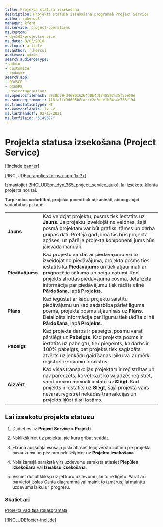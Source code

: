 ```yaml
---
title: Projekta statusa izsekošana
description: Projekta statusa izsekošana programmā Project Service
author: ruhercul
manager: kfend
ms.service: project-operations
ms.custom:
- dyn365-projectservice
ms.date: 8/03/2018
ms.topic: article
ms.author: ruhercul
audience: Admin
search.audienceType:
- admin
- customizer
- enduser
search.app:
- D365CE
- D365PS
- ProjectOperations
ms.openlocfilehash: e9c8b594d468016264d0b4d9745597a35f55e50e
ms.sourcegitcommit: 418fa1fe9d605b8faccc2d5dee1b04b4e753f194
ms.translationtype: HT
ms.contentlocale: lv-LV
ms.lasthandoff: 02/10/2021
ms.locfileid: "5149597"
---
```

# <a name="track-a-projects-status-project-service"></a>Projekta statusa izsekošana (Project Service)

[!include [banner](../includes/psa-now-project-operations.md)]

[!INCLUDE[cc-applies-to-psa-app-1x-2x](../includes/cc-applies-to-psa-app-1x-2x.md)]

Izmantojiet [!INCLUDE[pn_dyn_365_project_service_auto](../includes/pn-dyn-365-project-service-auto.md)], lai izsekotu klienta projekta norisei.  

Turpinoties sadarbībai, projekta posmi tiek atjaunināti, atspoguļojot sadarbības pakāpi:  


|              |                                                                                                                                                                                                                                                                                                  |
|--------------|--------------------------------------------------------------------------------------------------------------------------------------------------------------------------------------------------------------------------------------------------------------------------------------------------|
|   **Jauns**    | Kad veidojat projektu, posms tiek iestatīts uz **Jauns**. Ja projektu izveidojāt no veidnes, šajā posmā projektam var būt grafiks, tāmes un darba grupas dati. Pretējā gadījumā tās būs projekta aprises, un pārējie projekta komponenti jums būs jāievada manuāli. |
|  **Piedāvājums**   |      Kad projektu saistāt ar piedāvājumu vai to izveidojat no piedāvājuma, projekta posms tiek iestatīts kā **Piedāvājums** un tiek atjaunināti arī prognozētie sākuma un beigu datumi. Kad projekts atrodas piedāvājuma posmā, detalizēta informācija par piedāvājumu tiek rādīta cilnē **Pārdošana**, lapā **Projekts**.      |
|   **Plāns**   |                                     Kad iegūstat ar kādu projektu saistītu piedāvājumu un kad sadarbība pāriet līguma posmā, projekta posms atjauninās uz **Plāns**. Detalizēta informācija par līgumu tiek rādīta cilnē **Pārdošana**, lapā **Projekts**.                                      |
| **Pabeigt** |                    Kad projekta darbs ir pabeigts, posmu varat pārslēgt uz **Pabeigts**. Kad projekta posms ir iestatīts uz pabeigtu, tiek pieņemts, ka darbs ir 100% pabeigts, bet projekts tiek saglabāts atvērts uz jebkādu gaidīšanas laiku vai ar mērķi reģistrēt izdevumu ierakstus.                     |
|  **Aizvērt**   |           Kad visas transakcijas projektam ir reģistrētas un nav paredzēts, ka vēl kaut ko vajadzēs reģistrēt, varat posmu manuāli iestatīt uz **Slēgt**. Kad projekts ir iestatīts uz **Slēgt**, šajā projektā vairs nevarat reģistrēt nekādas transakcijas un projekts kļūst tikai lasāms.           |

## <a name="to-track-a-projects-status"></a>Lai izsekotu projekta statusu  

1.  Dodieties uz **Project Service > Projekti**.  

2.  Noklikšķiniet uz projekta, pie kura gribat strādāt.  

3.  Ekrāna augšdaļā esošajā joslā atlasiet lejupvērsto bultiņu pie projekta nosaukuma un pēc tam noklikšķiniet uz **Projekta izsekošana**.  

4.  Nolaižamajā sarakstā virs uzdevumu saraksta atlasiet **Piepūles izsekošana** vai **Izmaksu izsekošana**.  

5.  Veiciet dubultklikšķi uz jebkuru uzdevumu, lai to rediģētu. Varat arī pārvietot joslas Ganta diagrammā vai mainīt to izmērus, lai mainītu uzdevuma laiku un progresu.  

### <a name="see-also"></a>Skatiet arī  
 [Projekta vadītāja rokasgrāmata](../psa/project-manager-guide.md)


[!INCLUDE[footer-include](../includes/footer-banner.md)]
